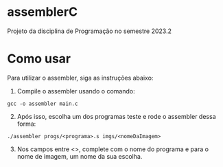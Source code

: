 # assemblerC
Projeto da disciplina de Programação no semestre 2023.2

# Como usar

Para utilizar o assembler, siga as instruções abaixo:

1. Compile o assembler usando o comando:

```console
gcc -o assembler main.c
```
2. Após isso, escolha um dos programas teste e rode o assembler dessa forma:
```console
./assembler progs/<programa>.s imgs/<nomeDaImagem>
```
3. Nos campos entre <>, complete com o nome do programa e para o nome de imagem, um nome da sua escolha.
